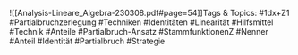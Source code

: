 
![[Analysis-Lineare_Algebra-230308.pdf#page=54]]Tags & Topics:
   #1dx+Z1
   #Partialbruchzerlegung
   #Techniken
   #Identitäten
   #Linearität
   #Hilfsmittel
   #Technik
   #Anteile
   #Partialbruch-Ansatz
   #StammfunktionenZ 
   #Nenner
   #Anteil
   #Identität
   #Partialbruch
   #Strategie